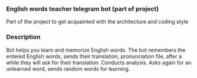 ### English words teacher telegram bot (part of project)
Part of the project to get acquainted with the architecture and coding style

### Description
Bot helps you learn and memorize English words. 
The bot remembers the entered English words, sends their translation, 
pronunciation file, after a while they will ask for their translation. 
Conducts analysis. Asks again for an unlearned word, sends random words for learning.


